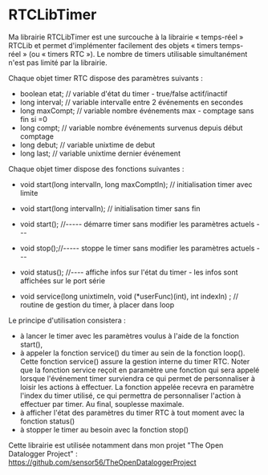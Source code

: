 RTCLibTimer
===========

Ma librairie RTCLibTimer est une surcouche à la librairie « temps-réel » RTCLib et permet d'implémenter facilement des objets « timers temps-réel » (ou « timers RTC »). Le nombre de timers utilisable simultanément n'est pas limité par la librairie.

Chaque objet timer RTC dispose des paramètres suivants : 
* boolean etat;  // variable d'état du timer - true/false actif/inactif
* long interval; // variable intervalle entre 2 événements en secondes 
* long maxCompt; // variable nombre événements max - comptage sans fin si =0
* long compt; // variable nombre événements survenus depuis début comptage
* long debut; // variable unixtime de debut
* long last; // variable unixtime dernier événement

Chaque objet timer dispose des fonctions suivantes : 
* void start(long intervalIn, long maxComptIn); // initialisation timer avec limite 
* void start(long intervalIn); // initialisation timer sans fin 
* void start(); //----- démarre timer sans modifier les paramètres actuels --- 
	
* void stop();//----- stoppe le timer sans modifier les paramètres actuels --- 

* void status(); //---- affiche infos sur l'état du timer - les infos sont affichées sur le port série 
	
* void service(long unixtimeIn, void (*userFunc)(int), int indexIn) ; // routine de gestion du timer, à placer dans loop 


Le principe d'utilisation consistera : 
* à lancer le timer avec les paramètres voulus à l'aide de la fonction start(),
* à appeler la fonction service() du timer au sein de la fonction loop(). Cette fonction service() assure la gestion interne du timer RTC. Noter que la fonction service reçoit en paramètre une fonction qui sera appelé lorsque l'événement timer surviendra ce qui permet de personnaliser à loisir les actions à effectuer. La fonction appelée recevra en paramètre l'index du timer utilisé, ce qui permettra de personnaliser l'action à effectuer par timer. Au final, souplesse maximale. 
* à afficher l'état des paramètres du timer RTC à tout moment avec la fonction status()
* à stopper le timer au besoin avec la fonction stop() 


Cette librairie est utilisée notamment dans mon projet "The Open Datalogger Project" : https://github.com/sensor56/TheOpenDataloggerProject
